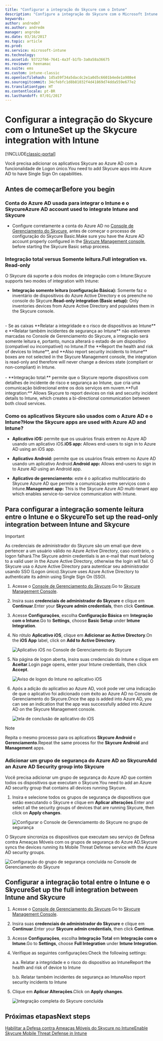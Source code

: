 ```yaml
---
title: "Configurar a integração do Skycure com o Intune"
description: "Configure a integração do Skycure com o Microsoft Intune."
keywords: 
author: andredm7
ms.author: andredm
manager: angrobe
ms.date: 03/16/2017
ms.topic: article
ms.prod: 
ms.service: microsoft-intune
ms.technology: 
ms.assetid: 93722f66-7641-4a3f-b1fb-3a0a58a36675
ms.reviewer: heenamac
ms.suite: ems
ms.custom: intune-classic
ms.openlocfilehash: 1d5a59f34a5dacdc2e1a0d5c6601b4ede1a908e4
ms.sourcegitcommit: 34cfebfc1d8b81032f4d41869d74dda559e677e2
ms.translationtype: HT
ms.contentlocale: pt-BR
ms.lasthandoff: 07/01/2017
---
```

# <span data-ttu-id="34125-103">Configurar a integração do Skycure com o Intune</span><span class="sxs-lookup"><span data-stu-id="34125-103">Set up the Skycure integration with Intune</span></span>
<a id="set-up-the-skycure-integration-with-intune" class="xliff"></a>

[!INCLUDE[classic-portal](../includes/classic-portal.md)]

<span data-ttu-id="34125-104">Você precisa adicionar os aplicativos Skycure ao Azure AD com a funcionalidade de Logon único.</span><span class="sxs-lookup"><span data-stu-id="34125-104">You need to add Skycure apps into Azure AD to have Single Sign On capabilities.</span></span>

## <span data-ttu-id="34125-105">Antes de começar</span><span class="sxs-lookup"><span data-stu-id="34125-105">Before you begin</span></span>
<a id="before-you-begin" class="xliff"></a>

### <span data-ttu-id="34125-106">Conta do Azure AD usada para integrar o Intune e o Skycure</span><span class="sxs-lookup"><span data-stu-id="34125-106">Azure AD account used to integrate Intune and Skycure</span></span>
<a id="azure-ad-account-used-to-integrate-intune-and-skycure" class="xliff"></a>

-   <span data-ttu-id="34125-107">Configure corretamente a conta do Azure AD no [Console de Gerenciamento do Skycure](https://aad.skycure.com), antes de começar o processo de configuração do Skycure Basic.</span><span class="sxs-lookup"><span data-stu-id="34125-107">Make sure you have the Azure AD account properly configured in the [Skycure Management console](https://aad.skycure.com), before starting the Skycure Basic setup process.</span></span>

### <span data-ttu-id="34125-108">Integração total versus Somente leitura.</span><span class="sxs-lookup"><span data-stu-id="34125-108">Full integration vs. Read-only</span></span>
<a id="full-integration-vs-read-only" class="xliff"></a>

<span data-ttu-id="34125-109">O Skycure dá suporte a dois modos de integração com o Intune:</span><span class="sxs-lookup"><span data-stu-id="34125-109">Skycure supports two modes of integration with Intune:</span></span>

-   <span data-ttu-id="34125-110">**Integração somente leitura (configuração Básica):** Somente faz o inventário de dispositivos do Azure Active Directory e os preenche no console do Skycure.</span><span class="sxs-lookup"><span data-stu-id="34125-110">**Read-only integration (Basic setup):** Only inventories devices from Azure Active Directory and populates them in the Skycure console.</span></span>
<br>
    -   <span data-ttu-id="34125-111">Se as caixas **Relatar a integridade e o risco de dispositivos ao Intune** e **Relatar também incidentes de segurança ao Intune** não estiverem marcadas no Console de Gerenciamento do Skycure, a integração será somente leitura e, portanto, nunca alterará o estado de um dispositivo (compatível ou incompatível) no Intune.</span><span class="sxs-lookup"><span data-stu-id="34125-111">If the **Report the health and risk of devices to Intune**, and **Also report security incidents to Intune** boxes are not selected in the Skycure Management console, the integration is read-only and therefore will never change a devices state (compliant or non-compliant) in Intune.</span></span>
<br></br>
-   <span data-ttu-id="34125-112">**Integração total:** permite que o Skycure reporte dispositivos com detalhes de incidente de risco e segurança ao Intune, que cria uma comunicação bidirecional entre os dois serviços em nuvem.</span><span class="sxs-lookup"><span data-stu-id="34125-112">**Full integration:** Allows Skycure to report devices on risk and security incident details to Intune, which creates a bi-directional communication between both cloud services.</span></span>

### <span data-ttu-id="34125-113">Como os aplicativos Skycure são usados com o Azure AD e o Intune?</span><span class="sxs-lookup"><span data-stu-id="34125-113">How the Skycure apps are used with Azure AD and Intune?</span></span>
<a id="how-the-skycure-apps-are-used-with-azure-ad-and-intune" class="xliff"></a>

-   <span data-ttu-id="34125-114">**Aplicativo iOS:** permite que os usuários finais entrem no Azure AD usando um aplicativo iOS.</span><span class="sxs-lookup"><span data-stu-id="34125-114">**iOS app:** Allows end-users to sign in to Azure AD using an iOS app.</span></span>

-   <span data-ttu-id="34125-115">**Aplicativo Android:** permite que os usuários finais entrem no Azure AD usando um aplicativo Android.</span><span class="sxs-lookup"><span data-stu-id="34125-115">**Android app:** Allows end-users to sign in to Azure AD using an Android app.</span></span>

-   <span data-ttu-id="34125-116">**Aplicativo de gerenciamento:** este é o aplicativo multilocatário do Skycure Azure AD que permite a comunicação entre serviços com o Intune.</span><span class="sxs-lookup"><span data-stu-id="34125-116">**Management app:** This is the Skycure Azure AD multi-tenant app which enables service-to-service communication with Intune.</span></span>

## <span data-ttu-id="34125-117">Para configurar a integração somente leitura entre o Intune e o Skycure</span><span class="sxs-lookup"><span data-stu-id="34125-117">To set up the read-only integration between Intune and Skycure</span></span>
<a id="to-set-up-the-read-only-integration-between-intune-and-skycure" class="xliff"></a>

> [!IMPORTANT]
> <span data-ttu-id="34125-118">As credenciais de administrador do Skycure são um email que deve pertencer a um usuário válido no Azure Active Directory, caso contrário, o logon falhará.</span><span class="sxs-lookup"><span data-stu-id="34125-118">The Skycure admin credentials is an e-mail that must belong to a valid user in the Azure Active Directory, otherwise the login will fail.</span></span> <span data-ttu-id="34125-119">O Skycure usa o Azure Active Directory para autenticar seu administrador usando SSO (Logon único).</span><span class="sxs-lookup"><span data-stu-id="34125-119">Skycure uses Azure Active Directory to authenticate its admin using Single Sign On (SSO).</span></span>

1.  <span data-ttu-id="34125-120">Acesse o [Console de Gerenciamento do Skycure](https://aad.skycure.com).</span><span class="sxs-lookup"><span data-stu-id="34125-120">Go to [Skycure Management Console](https://aad.skycure.com).</span></span>

2.  <span data-ttu-id="34125-121">Insira suas **credenciais de administrador do Skycure** e clique em **Continuar**.</span><span class="sxs-lookup"><span data-stu-id="34125-121">Enter your **Skycure admin credentials**, then click **Continue**.</span></span>

3.  <span data-ttu-id="34125-122">Acesse **Configurações**, escolha **Configuração Básica** em **Integração com o Intune**.</span><span class="sxs-lookup"><span data-stu-id="34125-122">Go to **Settings**, choose **Basic Setup** under **Intune Integration**.</span></span>

4.  <span data-ttu-id="34125-123">No rótulo **Aplicativo iOS**, clique em **Adicionar ao Active Directory**.</span><span class="sxs-lookup"><span data-stu-id="34125-123">On the **iOS App** label, click on **Add to Active Directory**.</span></span>

    ![Aplicativo iOS no Console de Gerenciamento do Skycure](../media/mtp/skycure-setup-1.png)

5.  <span data-ttu-id="34125-125">Na página de logon aberta, insira suas credenciais do Intune e clique em **Aceitar**.</span><span class="sxs-lookup"><span data-stu-id="34125-125">Login page opens, enter your Intune credentials, then click **Accept**.</span></span>

    ![Aviso de logon do Intune no aplicativo iOS](../media/mtp/skycure-setup-2.png)

6.  <span data-ttu-id="34125-127">Após a adição do aplicativo ao Azure AD, você pode ver uma indicação de que o aplicativo foi adicionado com êxito ao Azure AD no Console de Gerenciamento do Skycure.</span><span class="sxs-lookup"><span data-stu-id="34125-127">Once the app is added into Azure AD, you can see an indication that the app was successfully added into Azure AD on the Skycure Management console.</span></span>

    ![tela de conclusão de aplicativo do iOS](../media/mtp/skycure-setup-3.png)

> [!NOTE]
> <span data-ttu-id="34125-129">Repita o mesmo processo para os aplicativos **Skycure Android** e **Gerenciamento**.</span><span class="sxs-lookup"><span data-stu-id="34125-129">Repeat the same process for the **Skycure Android** and **Management** apps.</span></span>

### <span data-ttu-id="34125-130">Adicionar um grupo de segurança do Azure AD ao Skycure</span><span class="sxs-lookup"><span data-stu-id="34125-130">Add an Azure AD Security group into Skycure</span></span>
<a id="add-an-azure-ad-security-group-into-skycure" class="xliff"></a>

<span data-ttu-id="34125-131">Você precisa adicionar um grupo de segurança do Azure AD que contém todos os dispositivos que executam o Skycure.</span><span class="sxs-lookup"><span data-stu-id="34125-131">You need to add an Azure AD security group that contains all devices running Skycure.</span></span>

1.  <span data-ttu-id="34125-132">Insira e selecione todos os grupos de segurança de dispositivos que estão executando o Skycure e clique em **Aplicar alterações**.</span><span class="sxs-lookup"><span data-stu-id="34125-132">Enter and select all the security groups of devices that are running Skycure, then click on **Apply changes**.</span></span>

    ![Configurar o Console de Gerenciamento do Skycure no grupo de segurança](../media/mtp/skycure-setup-4.png)

<span data-ttu-id="34125-134">O Skycure sincroniza os dispositivos que executam seu serviço de Defesa contra Ameaças Móveis com os grupos de segurança do Azure AD.</span><span class="sxs-lookup"><span data-stu-id="34125-134">Skycure syncs the devices running its Mobile Threat Defense service with the Azure AD security groups.</span></span>

![Configuração do grupo de segurança concluída no Console de Gerenciamento do Skycure](../media/mtp/skycure-setup-5.png)

## <span data-ttu-id="34125-136">Configurar a integração total entre o Intune e o Skycure</span><span class="sxs-lookup"><span data-stu-id="34125-136">Set up the full integration between Intune and Skycure</span></span>
<a id="set-up-the-full-integration-between-intune-and-skycure" class="xliff"></a>

1.  <span data-ttu-id="34125-137">Acesse o [Console de Gerenciamento do Skycure](https://aad.skycure.com).</span><span class="sxs-lookup"><span data-stu-id="34125-137">Go to [Skycure Management Console](https://aad.skycure.com).</span></span>

2.  <span data-ttu-id="34125-138">Insira suas **credenciais de administrador do Skycure** e clique em **Continuar**.</span><span class="sxs-lookup"><span data-stu-id="34125-138">Enter your **Skycure admin credentials**, then click **Continue**.</span></span>

3.  <span data-ttu-id="34125-139">Acesse **Configurações**, escolha **Integração Total** em **Integração com o Intune**.</span><span class="sxs-lookup"><span data-stu-id="34125-139">Go to **Settings**, choose **Full Integration** under **Intune Integration**.</span></span>

4.  <span data-ttu-id="34125-140">Verifique as seguintes configurações:</span><span class="sxs-lookup"><span data-stu-id="34125-140">Check the following settings:</span></span>

    <span data-ttu-id="34125-141">a.</span><span class="sxs-lookup"><span data-stu-id="34125-141">a.</span></span>  <span data-ttu-id="34125-142">Relatar a integridade e o risco do dispositivo ao Intune</span><span class="sxs-lookup"><span data-stu-id="34125-142">Report the health and risk of device to Intune</span></span>

    <span data-ttu-id="34125-143">b.</span><span class="sxs-lookup"><span data-stu-id="34125-143">b.</span></span>  <span data-ttu-id="34125-144">Relatar também incidentes de segurança ao Intune</span><span class="sxs-lookup"><span data-stu-id="34125-144">Also report security incidents to Intune</span></span>

5.  <span data-ttu-id="34125-145">Clique em **Aplicar Alterações**.</span><span class="sxs-lookup"><span data-stu-id="34125-145">Click on **Apply changes**.</span></span>

    ![Integração completa do Skycure concluída](../media/mtp/skycure-setup-6.png)

## <span data-ttu-id="34125-147">Próximas etapas</span><span class="sxs-lookup"><span data-stu-id="34125-147">Next steps</span></span>
<a id="next-steps" class="xliff"></a>

[<span data-ttu-id="34125-148">Habilitar a Defesa contra Ameaças Móveis do Skycure no Intune</span><span class="sxs-lookup"><span data-stu-id="34125-148">Enable Skycure Mobile Threat Defense in Intune</span></span>](/intune-classic/deploy-use/enable-skycure-mobile-threat-defense-in-intune)
